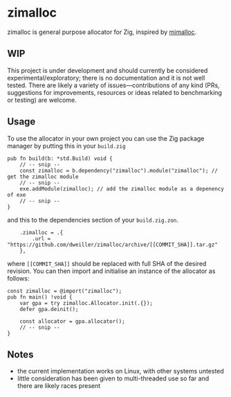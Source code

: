 # zimalloc

zimalloc is general purpose allocator for Zig, inspired by [mimalloc](https://github.com/microsoft/mimalloc).

## WIP

This project is under development and should currently be considered experimental/exploratory; there is no documentation and it is not well tested. There are likely a variety of issues—contributions of any kind (PRs, suggestions for improvements, resources or ideas related to benchmarking or testing) are welcome.

## Usage

To use the allocator in your own project you can use the Zig package manager by putting this in your `build.zig`
```zig
pub fn build(b: *std.Build) void {
    // -- snip --
    const zimalloc = b.dependency("zimalloc").module("zimalloc"); // get the zimalloc module
    // -- snip --
    exe.addModule(zimalloc); // add the zimalloc module as a depenency of exe
    // -- snip --
}
```
and this to the dependencies section of your `build.zig.zon`.
```zig
    .zimalloc = .{
        .url = "https://github.com/dweiller/zimalloc/archive/[[COMMIT_SHA]].tar.gz"
    },
```
where `[[COMMIT_SHA]]` should be replaced with full SHA of the desired revision. You can then import and
initialise an instance of the allocator as follows:
```zig
const zimalloc = @import("zimalloc");
pub fn main() !void {
    var gpa = try zimalloc.Allocator.init(.{});
    defer gpa.deinit();

    const allocator = gpa.allocator();
    // -- snip --
}
```

## Notes

  - the current implementation works on Linux, with other systems untested
  - little consideration has been given to multi-threaded use so far and there are likely races present
